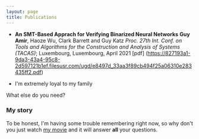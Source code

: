 ```yaml
---
layout: page
title: Publications
---
```



- **An SMT-Based Apprach for Verifying Binarized Neural Networks**
**Guy Amir**, Haoze Wu, Clark Barrett and Guy Katz
_Proc. 27th Int. Conf. on Tools and Algorithms for the Construction and Analysis of
Systems (TACAS)_; Luxembourg, Luxembourg, April 2021
[pdf] (https://827193a1-9da3-43a4-95c8-2d597121b1ef.filesusr.com/ugd/e8497d_33aa3f89cb494f25a06310e283435ff2.pdf)


- I'm extremely loyal to my family

What else do you need?

### My story

To be honest, I'm having some trouble remembering right now, so why don't you just watch [my movie](https://en.wikipedia.org/wiki/The_Princess_Bride_%28film%29) and it will answer **all** your questions.
